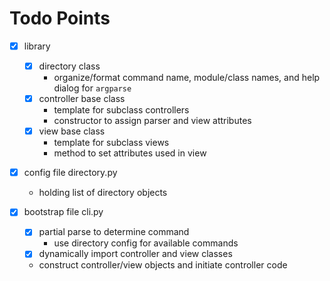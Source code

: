# Todo Points

- [x] library
    - [x] directory class
        - organize/format command name, module/class names, and help dialog for `argparse`
    - [x] controller base class
        - template for subclass controllers
        - constructor to assign parser and view attributes
    - [x] view base class
        - template for subclass views
        - method to set attributes used in view

- [x] config file directory.py
    - holding list of directory objects

- [x] bootstrap file cli.py
    - [x] partial parse to determine command
        - use directory config for available commands
    - [x] dynamically import controller and view classes
    - construct controller/view objects and initiate controller code
